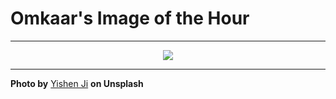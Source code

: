 # Omkaar's Image of the Hour

---

<div align="center">

<a href="https://unsplash.com/photos/a-man-takes-a-photo-in-a-mirror-25NlczDm414">
  <img src="https://images.unsplash.com/photo-1751719036803-5d85c5351368?crop=entropy&cs=tinysrgb&fit=max&fm=jpg&ixid=M3w3NjA2Nzh8MHwxfHJhbmRvbXx8fHx8fHx8fDE3NTI4NjE2MDB8&ixlib=rb-4.1.0&q=80&w=1080" style="max-width:100%; height:auto;">
</a>



</div>

---

**Photo by** [Yishen Ji](https://unsplash.com/@ethannn929) **on Unsplash**
